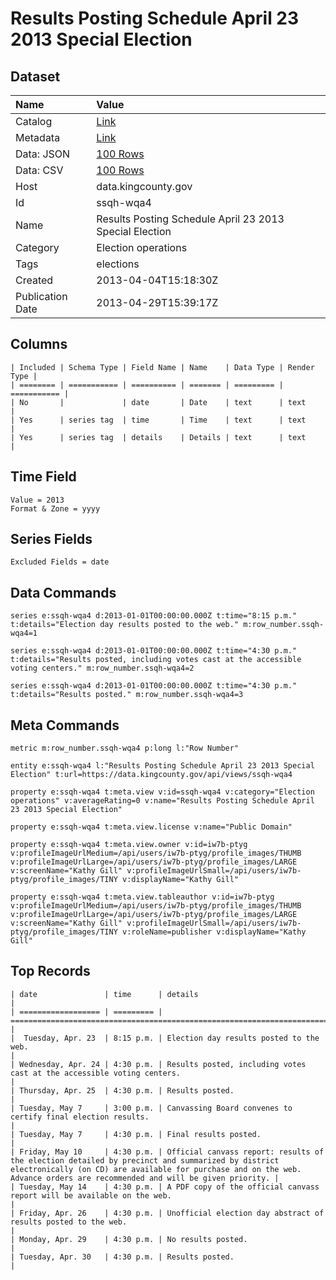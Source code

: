 # Results Posting Schedule April 23 2013 Special Election

## Dataset

| Name | Value |
| :--- | :---- |
| Catalog | [Link](https://catalog.data.gov/dataset/results-posting-schedule-april-23-2013-special-election-0073f) |
| Metadata | [Link](https://data.kingcounty.gov/api/views/ssqh-wqa4) |
| Data: JSON | [100 Rows](https://data.kingcounty.gov/api/views/ssqh-wqa4/rows.json?max_rows=100) |
| Data: CSV | [100 Rows](https://data.kingcounty.gov/api/views/ssqh-wqa4/rows.csv?max_rows=100) |
| Host | data.kingcounty.gov |
| Id | ssqh-wqa4 |
| Name | Results Posting Schedule April 23 2013 Special Election |
| Category | Election operations |
| Tags | elections |
| Created | 2013-04-04T15:18:30Z |
| Publication Date | 2013-04-29T15:39:17Z |

## Columns

```ls
| Included | Schema Type | Field Name | Name    | Data Type | Render Type |
| ======== | =========== | ========== | ======= | ========= | =========== |
| No       |             | date       | Date    | text      | text        |
| Yes      | series tag  | time       | Time    | text      | text        |
| Yes      | series tag  | details    | Details | text      | text        |
```

## Time Field

```ls
Value = 2013
Format & Zone = yyyy
```

## Series Fields

```ls
Excluded Fields = date
```

## Data Commands

```ls
series e:ssqh-wqa4 d:2013-01-01T00:00:00.000Z t:time="8:15 p.m." t:details="Election day results posted to the web." m:row_number.ssqh-wqa4=1

series e:ssqh-wqa4 d:2013-01-01T00:00:00.000Z t:time="4:30 p.m." t:details="Results posted, including votes cast at the accessible voting centers." m:row_number.ssqh-wqa4=2

series e:ssqh-wqa4 d:2013-01-01T00:00:00.000Z t:time="4:30 p.m." t:details="Results posted." m:row_number.ssqh-wqa4=3
```

## Meta Commands

```ls
metric m:row_number.ssqh-wqa4 p:long l:"Row Number"

entity e:ssqh-wqa4 l:"Results Posting Schedule April 23 2013 Special Election" t:url=https://data.kingcounty.gov/api/views/ssqh-wqa4

property e:ssqh-wqa4 t:meta.view v:id=ssqh-wqa4 v:category="Election operations" v:averageRating=0 v:name="Results Posting Schedule April 23 2013 Special Election"

property e:ssqh-wqa4 t:meta.view.license v:name="Public Domain"

property e:ssqh-wqa4 t:meta.view.owner v:id=iw7b-ptyg v:profileImageUrlMedium=/api/users/iw7b-ptyg/profile_images/THUMB v:profileImageUrlLarge=/api/users/iw7b-ptyg/profile_images/LARGE v:screenName="Kathy Gill" v:profileImageUrlSmall=/api/users/iw7b-ptyg/profile_images/TINY v:displayName="Kathy Gill"

property e:ssqh-wqa4 t:meta.view.tableauthor v:id=iw7b-ptyg v:profileImageUrlMedium=/api/users/iw7b-ptyg/profile_images/THUMB v:profileImageUrlLarge=/api/users/iw7b-ptyg/profile_images/LARGE v:screenName="Kathy Gill" v:profileImageUrlSmall=/api/users/iw7b-ptyg/profile_images/TINY v:roleName=publisher v:displayName="Kathy Gill"
```

## Top Records

```ls
| date               | time      | details                                                                                                                                                                                                                       | 
| ================== | ========= | ============================================================================================================================================================================================================================= | 
|  Tuesday, Apr. 23  | 8:15 p.m. | Election day results posted to the web.                                                                                                                                                                                       | 
| Wednesday, Apr. 24 | 4:30 p.m. | Results posted, including votes cast at the accessible voting centers.                                                                                                                                                        | 
| Thursday, Apr. 25  | 4:30 p.m. | Results posted.                                                                                                                                                                                                               | 
| Tuesday, May 7     | 3:00 p.m. | Canvassing Board convenes to certify final election results.                                                                                                                                                                  | 
| Tuesday, May 7     | 4:30 p.m. | Final results posted.                                                                                                                                                                                                         | 
| Friday, May 10     | 4:30 p.m. | Official canvass report: results of the election detailed by precinct and summarized by district electronically (on CD) are available for purchase and on the web. Advance orders are recommended and will be given priority. | 
| Tuesday, May 14    | 4:30 p.m. | A PDF copy of the official canvass report will be available on the web.                                                                                                                                                       | 
| Friday, Apr. 26    | 4:30 p.m. | Unofficial election day abstract of results posted to the web.                                                                                                                                                                | 
| Monday, Apr. 29    | 4:30 p.m. | No results posted.                                                                                                                                                                                                            | 
| Tuesday, Apr. 30   | 4:30 p.m. | Results posted.                                                                                                                                                                                                               | 
```